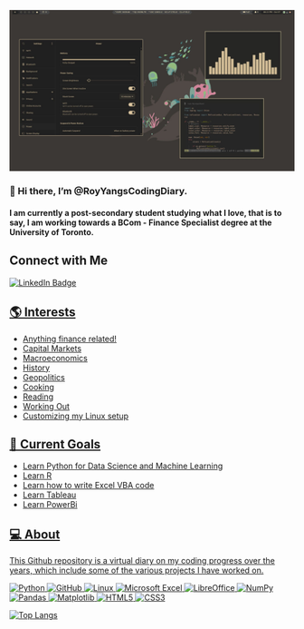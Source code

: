 ![alt text](https://github.com/RoyYangsCodingDiary/RoyYangsCodingDiary/blob/main/linux/1665188247270.jpeg?raw=true)

### 👋 Hi there, I’m @RoyYangsCodingDiary. 

#### I am currently a post-secondary student studying what I love, that is to say, I am working towards a BCom - Finance Specialist degree at the University of Toronto. 

## Connect with Me
<div id="badges">
  <a href="https://www.linkedin.com/in/royyang/">
    <img src="https://img.shields.io/badge/LinkedIn-blue?style=for-the-badge&logo=linkedin&logoColor=white" alt="LinkedIn Badge"/>
</div>

## 🌎 Interests
- Anything finance related!
- Capital Markets
- Macroeconomics
- History
- Geopolitics
- Cooking
- Reading
- Working Out
- Customizing my Linux setup

## 🌱 Current Goals
- Learn Python for Data Science and Machine Learning
- Learn R
- Learn how to write Excel VBA code
- Learn Tableau
- Learn PowerBi

## 💻 About
This Github repository is a virtual diary on my coding progress over the years, which include some of the various projects I have worked on.

![Python](https://img.shields.io/badge/python-3670A0?style=for-the-badge&logo=python&logoColor=ffdd54)
![GitHub](https://img.shields.io/badge/github-%23121011.svg?style=for-the-badge&logo=github&logoColor=white)
![Linux](https://img.shields.io/badge/Linux-FCC624?style=for-the-badge&logo=linux&logoColor=black)
![Microsoft Excel](https://img.shields.io/badge/Microsoft_Excel-217346?style=for-the-badge&logo=microsoft-excel&logoColor=white)
![LibreOffice](https://img.shields.io/badge/LibreOffice-%2318A303?style=for-the-badge&logo=LibreOffice&logoColor=white)
![NumPy](https://img.shields.io/badge/numpy-%23013243.svg?style=for-the-badge&logo=numpy&logoColor=white)
![Pandas](https://img.shields.io/badge/pandas-%23150458.svg?style=for-the-badge&logo=pandas&logoColor=white)
![Matplotlib](https://img.shields.io/badge/Matplotlib-%23ffffff.svg?style=for-the-badge&logo=Matplotlib&logoColor=black)
![HTML5](https://img.shields.io/badge/html5-%23E34F26.svg?style=for-the-badge&logo=html5&logoColor=white)
![CSS3](https://img.shields.io/badge/css3-%231572B6.svg?style=for-the-badge&logo=css3&logoColor=white)

[![Top Langs](https://github-readme-stats.vercel.app/api/top-langs/?username=RoyYangsCodingDiary&layout=compact)](https://github.com/RoyYangsCodingDiary)

<!---
RoyYangsCodingDiary/RoyYangsCodingDiary is a ✨ special ✨ repository because its `README.md` (this file) appears on your GitHub profile.
You can click the Preview link to take a look at your changes.
--->
